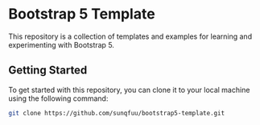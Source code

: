 # Bootstrap 5 Template

This repository is a collection of templates and examples for learning and experimenting with Bootstrap 5.

## Getting Started

To get started with this repository, you can clone it to your local machine using the following command:

```bash
git clone https://github.com/sunqfuu/bootstrap5-template.git

